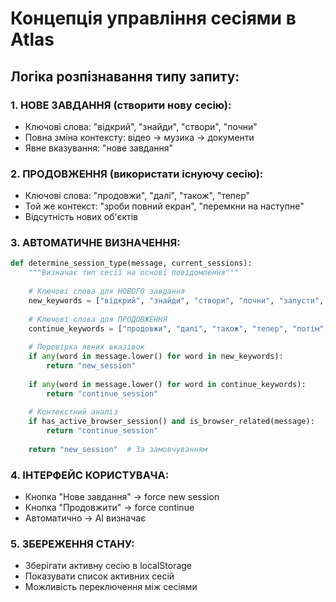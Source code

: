 # Концепція управління сесіями в Atlas

## Логіка розпізнавання типу запиту:

### 1. НОВЕ ЗАВДАННЯ (створити нову сесію):
- Ключові слова: "відкрий", "знайди", "створи", "почни"
- Повна зміна контексту: відео → музика → документи
- Явне вказування: "нове завдання"

### 2. ПРОДОВЖЕННЯ (використати існуючу сесію):
- Ключові слова: "продовжи", "далі", "також", "тепер"
- Той же контекст: "зроби повний екран", "перемкни на наступне"
- Відсутність нових об'єктів

### 3. АВТОМАТИЧНЕ ВИЗНАЧЕННЯ:
```python
def determine_session_type(message, current_sessions):
    """Визначає тип сесії на основі повідомлення"""
    
    # Ключові слова для НОВОГО завдання
    new_keywords = ["відкрий", "знайди", "створи", "почни", "запусти", "нове"]
    
    # Ключові слова для ПРОДОВЖЕННЯ
    continue_keywords = ["продовжи", "далі", "також", "тепер", "потім", "ще"]
    
    # Перевірка явних вказівок
    if any(word in message.lower() for word in new_keywords):
        return "new_session"
    
    if any(word in message.lower() for word in continue_keywords):
        return "continue_session"
    
    # Контекстний аналіз
    if has_active_browser_session() and is_browser_related(message):
        return "continue_session"
    
    return "new_session"  # За замовчуванням
```

### 4. ІНТЕРФЕЙС КОРИСТУВАЧА:
- Кнопка "Нове завдання" → force new session
- Кнопка "Продовжити" → force continue
- Автоматично → AI визначає

### 5. ЗБЕРЕЖЕННЯ СТАНУ:
- Зберігати активну сесію в localStorage
- Показувати список активних сесій
- Можливість переключення між сесіями
